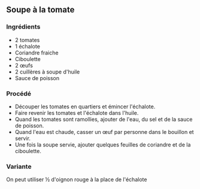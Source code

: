 ## Soupe à la tomate

### Ingrédients

* 2 tomates
* 1 échalote
* Coriandre fraiche
* Ciboulette
* 2 œufs
* 2 cuillères à soupe d'huile
* Sauce de poisson

### Procédé

- Découper les tomates en quartiers et émincer l'échalote.
- Faire revenir les tomates et l'échalote dans l'huile.
- Quand les tomates sont ramollies, ajouter de l'eau, du sel et de la sauce de poisson.
- Quand l'eau est chaude, casser un œuf par personne dans le bouillon et servir.
- Une fois la soupe servie, ajouter quelques feuilles de coriandre et de la ciboulette.

### Variante

On peut utiliser &frac12; d'oignon rouge à la place de l'échalote
